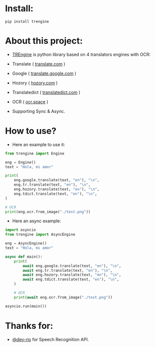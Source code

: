 # Install:
```commandline
pip install trengine
```

# About this project:
- [TREngine](https://tr.zaid.pro) is python library based on 4 translators engines with OCR:
- Translate ( [translate.com](https://www.translate.com/translator) )
- Google ( [translate.google.com](https://translate.google.com/) )
- Hozory ( [hozory.com](https://hozory.com/FA) )
- Translatedict ( [translatedict.com](https://www.translatedict.com/) )
- OCR ( [ocr.space](https://ocr.space/) )

- Supporting Sync & Async.

# How to use?
- Here an example to use it:
```python
from trengine import Engine

eng = Engine()
text = "Hola, mi amor"

print(
    eng.google.translate(text, "en"), "\n",
    eng.tr.translate(text, "en"), "\n",
    eng.hozory.translate(text, "en"), "\n",
    eng.tdict.translate(text, "en"), "\n",
)

# OCR
print(eng.ocr.from_image("./test.png"))
```
- Here an async example:
```python
import asyncio
from trengine import AsyncEngine

eng = AsyncEngine()
text = "Hola, mi amor"

async def main():
    print(
        await eng.google.translate(text, "en"), "\n",
        await eng.tr.translate(text, "en"), "\n",
        await eng.hozory.translate(text, "en"), "\n",
        await eng.tdict.translate(text, "en"), "\n",
    )

    # OCR
    print(await eng.ocr.from_image("./test.png"))

asyncio.run(main())
```

# Thanks for:
- [@dev-rio](https://github.com/dev-rio) for Speech Recognition API.
